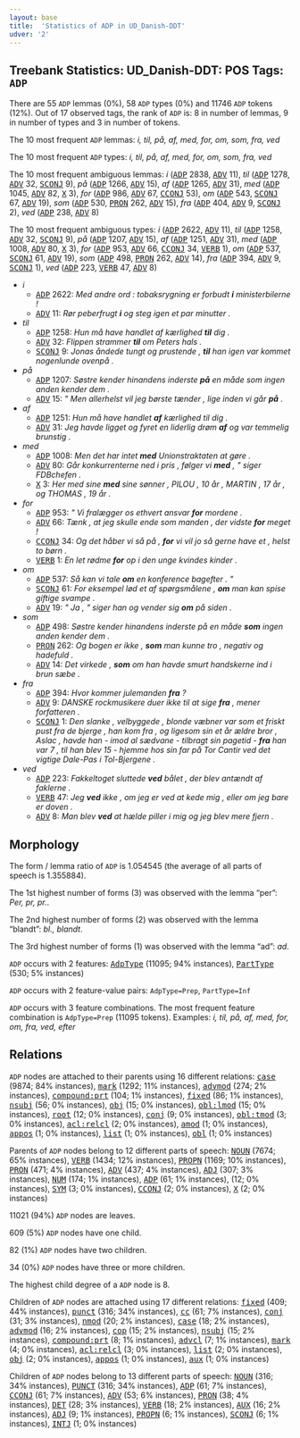 ```yaml
---
layout: base
title:  'Statistics of ADP in UD_Danish-DDT'
udver: '2'
---
```


## Treebank Statistics: UD_Danish-DDT: POS Tags: `ADP`

There are 55 `ADP` lemmas (0%), 58 `ADP` types (0%) and 11746 `ADP` tokens (12%).
Out of 17 observed tags, the rank of `ADP` is: 8 in number of lemmas, 9 in number of types and 3 in number of tokens.

The 10 most frequent `ADP` lemmas: <em>i, til, på, af, med, for, om, som, fra, ved</em>

The 10 most frequent `ADP` types:  <em>i, til, på, af, med, for, om, som, fra, ved</em>

The 10 most frequent ambiguous lemmas: <em>i</em> (<tt><a href="da_ddt-pos-ADP.html">ADP</a></tt> 2838, <tt><a href="da_ddt-pos-ADV.html">ADV</a></tt> 11), <em>til</em> (<tt><a href="da_ddt-pos-ADP.html">ADP</a></tt> 1278, <tt><a href="da_ddt-pos-ADV.html">ADV</a></tt> 32, <tt><a href="da_ddt-pos-SCONJ.html">SCONJ</a></tt> 9), <em>på</em> (<tt><a href="da_ddt-pos-ADP.html">ADP</a></tt> 1266, <tt><a href="da_ddt-pos-ADV.html">ADV</a></tt> 15), <em>af</em> (<tt><a href="da_ddt-pos-ADP.html">ADP</a></tt> 1265, <tt><a href="da_ddt-pos-ADV.html">ADV</a></tt> 31), <em>med</em> (<tt><a href="da_ddt-pos-ADP.html">ADP</a></tt> 1045, <tt><a href="da_ddt-pos-ADV.html">ADV</a></tt> 82, <tt><a href="da_ddt-pos-X.html">X</a></tt> 3), <em>for</em> (<tt><a href="da_ddt-pos-ADP.html">ADP</a></tt> 986, <tt><a href="da_ddt-pos-ADV.html">ADV</a></tt> 67, <tt><a href="da_ddt-pos-CCONJ.html">CCONJ</a></tt> 53), <em>om</em> (<tt><a href="da_ddt-pos-ADP.html">ADP</a></tt> 543, <tt><a href="da_ddt-pos-SCONJ.html">SCONJ</a></tt> 67, <tt><a href="da_ddt-pos-ADV.html">ADV</a></tt> 19), <em>som</em> (<tt><a href="da_ddt-pos-ADP.html">ADP</a></tt> 530, <tt><a href="da_ddt-pos-PRON.html">PRON</a></tt> 262, <tt><a href="da_ddt-pos-ADV.html">ADV</a></tt> 15), <em>fra</em> (<tt><a href="da_ddt-pos-ADP.html">ADP</a></tt> 404, <tt><a href="da_ddt-pos-ADV.html">ADV</a></tt> 9, <tt><a href="da_ddt-pos-SCONJ.html">SCONJ</a></tt> 2), <em>ved</em> (<tt><a href="da_ddt-pos-ADP.html">ADP</a></tt> 238, <tt><a href="da_ddt-pos-ADV.html">ADV</a></tt> 8)

The 10 most frequent ambiguous types:  <em>i</em> (<tt><a href="da_ddt-pos-ADP.html">ADP</a></tt> 2622, <tt><a href="da_ddt-pos-ADV.html">ADV</a></tt> 11), <em>til</em> (<tt><a href="da_ddt-pos-ADP.html">ADP</a></tt> 1258, <tt><a href="da_ddt-pos-ADV.html">ADV</a></tt> 32, <tt><a href="da_ddt-pos-SCONJ.html">SCONJ</a></tt> 9), <em>på</em> (<tt><a href="da_ddt-pos-ADP.html">ADP</a></tt> 1207, <tt><a href="da_ddt-pos-ADV.html">ADV</a></tt> 15), <em>af</em> (<tt><a href="da_ddt-pos-ADP.html">ADP</a></tt> 1251, <tt><a href="da_ddt-pos-ADV.html">ADV</a></tt> 31), <em>med</em> (<tt><a href="da_ddt-pos-ADP.html">ADP</a></tt> 1008, <tt><a href="da_ddt-pos-ADV.html">ADV</a></tt> 80, <tt><a href="da_ddt-pos-X.html">X</a></tt> 3), <em>for</em> (<tt><a href="da_ddt-pos-ADP.html">ADP</a></tt> 953, <tt><a href="da_ddt-pos-ADV.html">ADV</a></tt> 66, <tt><a href="da_ddt-pos-CCONJ.html">CCONJ</a></tt> 34, <tt><a href="da_ddt-pos-VERB.html">VERB</a></tt> 1), <em>om</em> (<tt><a href="da_ddt-pos-ADP.html">ADP</a></tt> 537, <tt><a href="da_ddt-pos-SCONJ.html">SCONJ</a></tt> 61, <tt><a href="da_ddt-pos-ADV.html">ADV</a></tt> 19), <em>som</em> (<tt><a href="da_ddt-pos-ADP.html">ADP</a></tt> 498, <tt><a href="da_ddt-pos-PRON.html">PRON</a></tt> 262, <tt><a href="da_ddt-pos-ADV.html">ADV</a></tt> 14), <em>fra</em> (<tt><a href="da_ddt-pos-ADP.html">ADP</a></tt> 394, <tt><a href="da_ddt-pos-ADV.html">ADV</a></tt> 9, <tt><a href="da_ddt-pos-SCONJ.html">SCONJ</a></tt> 1), <em>ved</em> (<tt><a href="da_ddt-pos-ADP.html">ADP</a></tt> 223, <tt><a href="da_ddt-pos-VERB.html">VERB</a></tt> 47, <tt><a href="da_ddt-pos-ADV.html">ADV</a></tt> 8)


* <em>i</em>
  * <tt><a href="da_ddt-pos-ADP.html">ADP</a></tt> 2622: <em>Med andre ord : tobaksrygning er forbudt <b>i</b> ministerbilerne !</em>
  * <tt><a href="da_ddt-pos-ADV.html">ADV</a></tt> 11: <em>Rør peberfrugt <b>i</b> og steg igen et par minutter .</em>
* <em>til</em>
  * <tt><a href="da_ddt-pos-ADP.html">ADP</a></tt> 1258: <em>Hun må have handlet af kærlighed <b>til</b> dig .</em>
  * <tt><a href="da_ddt-pos-ADV.html">ADV</a></tt> 32: <em>Flippen strammer <b>til</b> om Peters hals .</em>
  * <tt><a href="da_ddt-pos-SCONJ.html">SCONJ</a></tt> 9: <em>Jonas åndede tungt og prustende , <b>til</b> han igen var kommet nogenlunde ovenpå .</em>
* <em>på</em>
  * <tt><a href="da_ddt-pos-ADP.html">ADP</a></tt> 1207: <em>Søstre kender hinandens inderste <b>på</b> en måde som ingen anden kender dem .</em>
  * <tt><a href="da_ddt-pos-ADV.html">ADV</a></tt> 15: <em>" Men allerhelst vil jeg børste tænder , lige inden vi går <b>på</b> .</em>
* <em>af</em>
  * <tt><a href="da_ddt-pos-ADP.html">ADP</a></tt> 1251: <em>Hun må have handlet <b>af</b> kærlighed til dig .</em>
  * <tt><a href="da_ddt-pos-ADV.html">ADV</a></tt> 31: <em>Jeg havde ligget og fyret en liderlig drøm <b>af</b> og var temmelig brunstig .</em>
* <em>med</em>
  * <tt><a href="da_ddt-pos-ADP.html">ADP</a></tt> 1008: <em>Men det har intet <b>med</b> Unionstraktaten at gøre .</em>
  * <tt><a href="da_ddt-pos-ADV.html">ADV</a></tt> 80: <em>Går konkurrenterne ned i pris , følger vi <b>med</b> , " siger FDBchefen .</em>
  * <tt><a href="da_ddt-pos-X.html">X</a></tt> 3: <em>Her med sine <b>med</b> sine sønner , PILOU , 10 år , MARTIN , 17 år , og THOMAS , 19 år .</em>
* <em>for</em>
  * <tt><a href="da_ddt-pos-ADP.html">ADP</a></tt> 953: <em>" Vi fralægger os ethvert ansvar <b>for</b> mordene .</em>
  * <tt><a href="da_ddt-pos-ADV.html">ADV</a></tt> 66: <em>Tænk , at jeg skulle ende som manden , der vidste <b>for</b> meget !</em>
  * <tt><a href="da_ddt-pos-CCONJ.html">CCONJ</a></tt> 34: <em>Og det håber vi så på , <b>for</b> vi vil jo så gerne have et , helst to børn .</em>
  * <tt><a href="da_ddt-pos-VERB.html">VERB</a></tt> 1: <em>En let rødme <b>for</b> op i den unge kvindes kinder .</em>
* <em>om</em>
  * <tt><a href="da_ddt-pos-ADP.html">ADP</a></tt> 537: <em>Så kan vi tale <b>om</b> en konference bagefter . "</em>
  * <tt><a href="da_ddt-pos-SCONJ.html">SCONJ</a></tt> 61: <em>For eksempel lød et af spørgsmålene , <b>om</b> man kan spise giftige svampe .</em>
  * <tt><a href="da_ddt-pos-ADV.html">ADV</a></tt> 19: <em>" Ja , " siger han og vender sig <b>om</b> på siden .</em>
* <em>som</em>
  * <tt><a href="da_ddt-pos-ADP.html">ADP</a></tt> 498: <em>Søstre kender hinandens inderste på en måde <b>som</b> ingen anden kender dem .</em>
  * <tt><a href="da_ddt-pos-PRON.html">PRON</a></tt> 262: <em>Og bogen er ikke , <b>som</b> man kunne tro , negativ og hadefuld .</em>
  * <tt><a href="da_ddt-pos-ADV.html">ADV</a></tt> 14: <em>Det virkede , <b>som</b> om han havde smurt handskerne ind i brun sæbe .</em>
* <em>fra</em>
  * <tt><a href="da_ddt-pos-ADP.html">ADP</a></tt> 394: <em>Hvor kommer julemanden <b>fra</b> ?</em>
  * <tt><a href="da_ddt-pos-ADV.html">ADV</a></tt> 9: <em>DANSKE rockmusikere duer ikke til at sige <b>fra</b> , mener forfatteren .</em>
  * <tt><a href="da_ddt-pos-SCONJ.html">SCONJ</a></tt> 1: <em>Den slanke , velbyggede , blonde væbner var som et friskt pust fra de bjerge , han kom fra , og ligesom sin et år ældre bror , Aslac , havde han - imod al sædvane - tilbragt sin pagetid - <b>fra</b> han var 7 , til han blev 15 - hjemme hos sin far på Tor Cantir ved det vigtige Dale-Pas i Tol-Bjergene .</em>
* <em>ved</em>
  * <tt><a href="da_ddt-pos-ADP.html">ADP</a></tt> 223: <em>Fakkeltoget sluttede <b>ved</b> bålet , der blev antændt af faklerne .</em>
  * <tt><a href="da_ddt-pos-VERB.html">VERB</a></tt> 47: <em>Jeg <b>ved</b> ikke , om jeg er ved at kede mig , eller om jeg bare er doven .</em>
  * <tt><a href="da_ddt-pos-ADV.html">ADV</a></tt> 8: <em>Man blev <b>ved</b> at hælde piller i mig og jeg blev mere fjern .</em>

## Morphology

The form / lemma ratio of `ADP` is 1.054545 (the average of all parts of speech is 1.355884).

The 1st highest number of forms (3) was observed with the lemma “per”: <em>Per, pr, pr.</em>.

The 2nd highest number of forms (2) was observed with the lemma “blandt”: <em>bl., blandt</em>.

The 3rd highest number of forms (1) was observed with the lemma “ad”: <em>ad</em>.

`ADP` occurs with 2 features: <tt><a href="da_ddt-feat-AdpType.html">AdpType</a></tt> (11095; 94% instances), <tt><a href="da_ddt-feat-PartType.html">PartType</a></tt> (530; 5% instances)

`ADP` occurs with 2 feature-value pairs: `AdpType=Prep`, `PartType=Inf`

`ADP` occurs with 3 feature combinations.
The most frequent feature combination is `AdpType=Prep` (11095 tokens).
Examples: <em>i, til, på, af, med, for, om, fra, ved, efter</em>


## Relations

`ADP` nodes are attached to their parents using 16 different relations: <tt><a href="da_ddt-dep-case.html">case</a></tt> (9874; 84% instances), <tt><a href="da_ddt-dep-mark.html">mark</a></tt> (1292; 11% instances), <tt><a href="da_ddt-dep-advmod.html">advmod</a></tt> (274; 2% instances), <tt><a href="da_ddt-dep-compound-prt.html">compound:prt</a></tt> (104; 1% instances), <tt><a href="da_ddt-dep-fixed.html">fixed</a></tt> (86; 1% instances), <tt><a href="da_ddt-dep-nsubj.html">nsubj</a></tt> (56; 0% instances), <tt><a href="da_ddt-dep-obj.html">obj</a></tt> (15; 0% instances), <tt><a href="da_ddt-dep-obl-lmod.html">obl:lmod</a></tt> (15; 0% instances), <tt><a href="da_ddt-dep-root.html">root</a></tt> (12; 0% instances), <tt><a href="da_ddt-dep-conj.html">conj</a></tt> (9; 0% instances), <tt><a href="da_ddt-dep-obl-tmod.html">obl:tmod</a></tt> (3; 0% instances), <tt><a href="da_ddt-dep-acl-relcl.html">acl:relcl</a></tt> (2; 0% instances), <tt><a href="da_ddt-dep-amod.html">amod</a></tt> (1; 0% instances), <tt><a href="da_ddt-dep-appos.html">appos</a></tt> (1; 0% instances), <tt><a href="da_ddt-dep-list.html">list</a></tt> (1; 0% instances), <tt><a href="da_ddt-dep-obl.html">obl</a></tt> (1; 0% instances)

Parents of `ADP` nodes belong to 12 different parts of speech: <tt><a href="da_ddt-pos-NOUN.html">NOUN</a></tt> (7674; 65% instances), <tt><a href="da_ddt-pos-VERB.html">VERB</a></tt> (1434; 12% instances), <tt><a href="da_ddt-pos-PROPN.html">PROPN</a></tt> (1169; 10% instances), <tt><a href="da_ddt-pos-PRON.html">PRON</a></tt> (471; 4% instances), <tt><a href="da_ddt-pos-ADV.html">ADV</a></tt> (437; 4% instances), <tt><a href="da_ddt-pos-ADJ.html">ADJ</a></tt> (307; 3% instances), <tt><a href="da_ddt-pos-NUM.html">NUM</a></tt> (174; 1% instances), <tt><a href="da_ddt-pos-ADP.html">ADP</a></tt> (61; 1% instances),  (12; 0% instances), <tt><a href="da_ddt-pos-SYM.html">SYM</a></tt> (3; 0% instances), <tt><a href="da_ddt-pos-CCONJ.html">CCONJ</a></tt> (2; 0% instances), <tt><a href="da_ddt-pos-X.html">X</a></tt> (2; 0% instances)

11021 (94%) `ADP` nodes are leaves.

609 (5%) `ADP` nodes have one child.

82 (1%) `ADP` nodes have two children.

34 (0%) `ADP` nodes have three or more children.

The highest child degree of a `ADP` node is 8.

Children of `ADP` nodes are attached using 17 different relations: <tt><a href="da_ddt-dep-fixed.html">fixed</a></tt> (409; 44% instances), <tt><a href="da_ddt-dep-punct.html">punct</a></tt> (316; 34% instances), <tt><a href="da_ddt-dep-cc.html">cc</a></tt> (61; 7% instances), <tt><a href="da_ddt-dep-conj.html">conj</a></tt> (31; 3% instances), <tt><a href="da_ddt-dep-nmod.html">nmod</a></tt> (20; 2% instances), <tt><a href="da_ddt-dep-case.html">case</a></tt> (18; 2% instances), <tt><a href="da_ddt-dep-advmod.html">advmod</a></tt> (16; 2% instances), <tt><a href="da_ddt-dep-cop.html">cop</a></tt> (15; 2% instances), <tt><a href="da_ddt-dep-nsubj.html">nsubj</a></tt> (15; 2% instances), <tt><a href="da_ddt-dep-compound-prt.html">compound:prt</a></tt> (8; 1% instances), <tt><a href="da_ddt-dep-advcl.html">advcl</a></tt> (7; 1% instances), <tt><a href="da_ddt-dep-mark.html">mark</a></tt> (4; 0% instances), <tt><a href="da_ddt-dep-acl-relcl.html">acl:relcl</a></tt> (3; 0% instances), <tt><a href="da_ddt-dep-list.html">list</a></tt> (2; 0% instances), <tt><a href="da_ddt-dep-obj.html">obj</a></tt> (2; 0% instances), <tt><a href="da_ddt-dep-appos.html">appos</a></tt> (1; 0% instances), <tt><a href="da_ddt-dep-aux.html">aux</a></tt> (1; 0% instances)

Children of `ADP` nodes belong to 13 different parts of speech: <tt><a href="da_ddt-pos-NOUN.html">NOUN</a></tt> (316; 34% instances), <tt><a href="da_ddt-pos-PUNCT.html">PUNCT</a></tt> (316; 34% instances), <tt><a href="da_ddt-pos-ADP.html">ADP</a></tt> (61; 7% instances), <tt><a href="da_ddt-pos-CCONJ.html">CCONJ</a></tt> (61; 7% instances), <tt><a href="da_ddt-pos-ADV.html">ADV</a></tt> (53; 6% instances), <tt><a href="da_ddt-pos-PRON.html">PRON</a></tt> (38; 4% instances), <tt><a href="da_ddt-pos-DET.html">DET</a></tt> (28; 3% instances), <tt><a href="da_ddt-pos-VERB.html">VERB</a></tt> (18; 2% instances), <tt><a href="da_ddt-pos-AUX.html">AUX</a></tt> (16; 2% instances), <tt><a href="da_ddt-pos-ADJ.html">ADJ</a></tt> (9; 1% instances), <tt><a href="da_ddt-pos-PROPN.html">PROPN</a></tt> (6; 1% instances), <tt><a href="da_ddt-pos-SCONJ.html">SCONJ</a></tt> (6; 1% instances), <tt><a href="da_ddt-pos-INTJ.html">INTJ</a></tt> (1; 0% instances)

